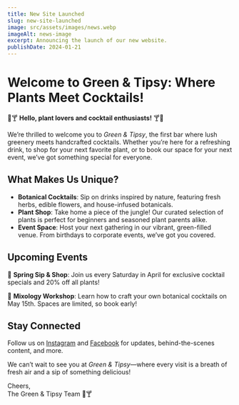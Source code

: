 ```yaml
---
title: New Site Launched
slug: new-site-launched
image: src/assets/images/news.webp
imageAlt: news-image
excerpt: Announcing the launch of our new website.
publishDate: 2024-01-21
---
```


# Welcome to Green & Tipsy: Where Plants Meet Cocktails!

🌿🍸 **Hello, plant lovers and cocktail enthusiasts!** 🍸🌿

We’re thrilled to welcome you to _Green & Tipsy_, the first bar where lush greenery meets handcrafted cocktails. Whether you’re here for a refreshing drink, to shop for your next favorite plant, or to book our space for your next event, we’ve got something special for everyone.

## What Makes Us Unique?

- **Botanical Cocktails**: Sip on drinks inspired by nature, featuring fresh herbs, edible flowers, and house-infused botanicals.
- **Plant Shop**: Take home a piece of the jungle! Our curated selection of plants is perfect for beginners and seasoned plant parents alike.
- **Event Space**: Host your next gathering in our vibrant, green-filled venue. From birthdays to corporate events, we’ve got you covered.

## Upcoming Events

📅 **Spring Sip & Shop**: Join us every Saturday in April for exclusive cocktail specials and 20% off all plants!

📅 **Mixology Workshop**: Learn how to craft your own botanical cocktails on May 15th. Spaces are limited, so book early!

## Stay Connected

Follow us on [Instagram](https://instagram.com/yourbarname) and [Facebook](https://facebook.com/yourbarname) for updates, behind-the-scenes content, and more.

We can’t wait to see you at _Green & Tipsy_—where every visit is a breath of fresh air and a sip of something delicious!

Cheers,  
The Green & Tipsy Team 🌿🍸
